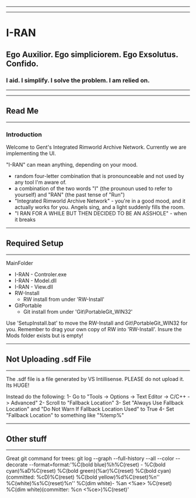 ---------------------
---------------------

# I-RAN
## Ego Auxilior. Ego simpliciorem. Ego Exsolutus. Confido. 
### I aid. I simplify. I solve the problem. I am relied on.

---------------------
---------------------

## Read Me

---------------------

### Introduction

Welcome to Gent's Integrated Rimworld Archive Network. Currently we are implementing the UI.

"I-RAN" can mean anything, depending on your mood.
 * random four-letter combination that is pronounceable and not used by any tool I'm aware of.
 * a combination of the two words "I" (the prounoun used to refer to yourself) and "RAN" (the past tense of "Run")
 * "Integrated Rimworld Archive Network" - you're in a good mood, and it actually works for you. Angels sing, and a light suddenly fills the room.
 * "I RAN FOR A WHILE BUT THEN DECIDED TO BE AN ASSHOLE" - when it breaks
 
---------------------
 
## Required Setup

---------------------
MainFolder
 * I-RAN - Controler.exe
 * I-RAN - Model.dll
 * I-RAN - View.dll
 * RW-Install
   * RW install from under 'RW-Install\'
 * GitPortable
   * Git install from under 'Git\PortableGit_WIN32'
   
Use 'SetupInstall.bat' to move the RW-Install and Git\PortableGit_WIN32 for you.
Remember to drag your own copy of RW into 'RW-Install'. Insure the Mods folder exists but is empty!

---------------------
 
## Not Uploading .sdf File

---------------------

The .sdf file is a file generated by VS Intillisense. PLEASE do not upload it. Its HUGE!

Instead do the following:
1- Go to "Tools -> Options -> Text Editor -> C/C++ -> Advanced"
2- Scroll to "Fallback Location"
3- Set "Always Use Fallback Location" and "Do Not Warn If Fallback Location Used" to True
4- Set "Fallback Location" to something like "%temp%"

---------------------
 
## Other stuff

---------------------

Great git command for trees:
git log --graph --full-history --all --color --decorate --format=format:'%C(bold blue)%h%C(reset) - %C(bold cyan)%aD%C(reset) %C(bold green)(%ar)%C(reset) %C(bold cyan)(committed: %cD)%C(reset) %C(bold yellow)%d%C(reset)%n''          %C(white)%s%C(reset)%n''          %C(dim white)- %an <%ae> %C(reset) %C(dim white)(committer: %cn <%ce>)%C(reset)'